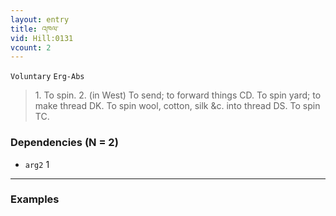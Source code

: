 ```yaml
---
layout: entry
title: འཁལ་
vid: Hill:0131
vcount: 2
---
```

`Voluntary` `Erg-Abs`
> 1\.
 To spin\.
 2\.
 (in West) To send; to forward things CD\.
 To spin yard; to make thread DK\.
 To spin wool, cotton, silk &c\.
 into thread DS\.
 To spin TC\.

### Dependencies (N = 2)
* `arg2` 1

---

### Examples



